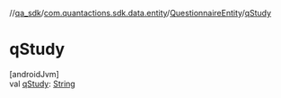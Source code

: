 //[qa_sdk](../../../index.md)/[com.quantactions.sdk.data.entity](../index.md)/[QuestionnaireEntity](index.md)/[qStudy](q-study.md)

# qStudy

[androidJvm]\
val [qStudy](q-study.md): [String](https://kotlinlang.org/api/latest/jvm/stdlib/kotlin/-string/index.html)
